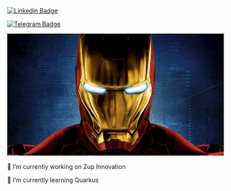 [![Linkedin Badge](https://img.shields.io/badge/-LinkedIn-blue?style=flat-square&logo=Linkedin&logoColor=white&link=https://www.linkedin.com/in/deyvevieiramachado/)](https://www.linkedin.com/in/deyvevieiramachado/)

[![Telegram Badge](https://img.shields.io/badge/-Telegram-1ca0f1?style=flat-square&labelColor=1ca0f1&logo=telegram&logoColor=white&link=https://t.me/deyvedvm)](https://t.me/deyvedvm)


[![My Blog](https://github.com/deyvedvm/deyvedvm/blob/master/assets/mcu-1-iron-man.jpg)](https://www.deyve.dev/)

🔭 I’m currently working on Zup Innovation

🌱 I’m currently learning Quarkus

<!--
**deyvedvm/deyvedvm** is a ✨ _special_ ✨ repository because its `README.md` (this file) appears on your GitHub profile.

Here are some ideas to get you started:

- 🔭 I’m currently working on ...
- 🌱 I’m currently learning ...
- 👯 I’m looking to collaborate on ...
- 🤔 I’m looking for help with ...
- 💬 Ask me about ...
- 📫 How to reach me: ...
- 😄 Pronouns: ...
- ⚡ Fun fact: ...
-->
